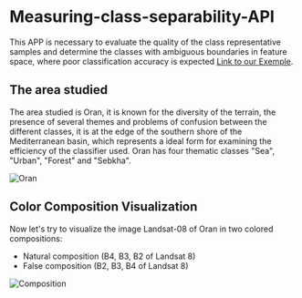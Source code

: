 # Measuring-class-separability-API
This APP is necessary to evaluate the quality of the class representative samples and determine the classes with ambiguous boundaries in feature space, where poor classification accuracy is expected [Link to our Exemple](https://ibtissem.users.earthengine.app/view/measuring-class-separability).

## The area studied
The area studied is Oran, it is known for the diversity of the terrain, the presence of several themes and problems of confusion between the different classes, it is at the edge of the southern shore of the Mediterranean basin, which represents a ideal form for examining the efficiency of the classifier used.
Oran has four thematic classes "Sea", "Urban", "Forest" and "Sebkha".

![Oran](https://user-images.githubusercontent.com/101288856/189245480-8d5c25d6-2189-46a9-ab54-c2a5e6ec0713.png)

## Color Composition Visualization
Now let's try to visualize the image Landsat-08 of Oran in two colored compositions:
- Natural composition (B4, B3, B2 of Landsat 8)
- False composition (B2, B3, B4 of Landsat 8)

![Composition](https://github.com/ibtissem-hamani/Measuring-class-separability-API/issues/2#issue-1368920442)

